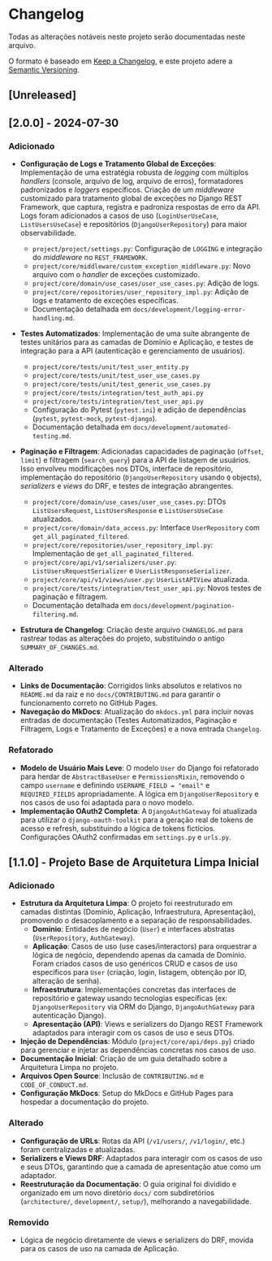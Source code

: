 # Changelog

Todas as alterações notáveis neste projeto serão documentadas neste arquivo.

O formato é baseado em [Keep a Changelog](https://keepachangelog.com/en/1.0.0/),
e este projeto adere a [Semantic Versioning](https://semver.org/spec/v2.0.0.html).

## [Unreleased]

## [2.0.0] - 2024-07-30

### Adicionado

-   **Configuração de Logs e Tratamento Global de Exceções**: Implementação de uma estratégia robusta de *logging* com múltiplos *handlers* (console, arquivo de log, arquivo de erros), formatadores padronizados e *loggers* específicos. Criação de um *middleware* customizado para tratamento global de exceções no Django REST Framework, que captura, registra e padroniza respostas de erro da API. Logs foram adicionados a casos de uso (`LoginUserUseCase`, `ListUsersUseCase`) e repositórios (`DjangoUserRepository`) para maior observabilidade.
    -   `project/project/settings.py`: Configuração de `LOGGING` e integração do *middleware* no `REST_FRAMEWORK`.
    -   `project/core/middleware/custom_exception_middleware.py`: Novo arquivo com o *handler* de exceções customizado.
    -   `project/core/domain/use_cases/user_use_cases.py`: Adição de logs.
    -   `project/core/repositories/user_repository_impl.py`: Adição de logs e tratamento de exceções específicas.
    -   Documentação detalhada em `docs/development/logging-error-handling.md`.

-   **Testes Automatizados**: Implementação de uma suíte abrangente de testes unitários para as camadas de Domínio e Aplicação, e testes de integração para a API (autenticação e gerenciamento de usuários).
    -   `project/core/tests/unit/test_user_entity.py`
    -   `project/core/tests/unit/test_user_use_cases.py`
    -   `project/core/tests/unit/test_generic_use_cases.py`
    -   `project/core/tests/integration/test_auth_api.py`
    -   `project/core/tests/integration/test_user_api.py`
    -   Configuração do Pytest (`pytest.ini`) e adição de dependências (`pytest`, `pytest-mock`, `pytest-django`).
    -   Documentação detalhada em `docs/development/automated-testing.md`.
-   **Paginação e Filtragem**: Adicionadas capacidades de paginação (`offset`, `limit`) e filtragem (`search_query`) para a API de listagem de usuários. Isso envolveu modificações nos DTOs, interface de repositório, implementação do repositório (`DjangoUserRepository` usando `Q` objects), *serializers* e *views* do DRF, e testes de integração abrangentes.
    -   `project/core/domain/use_cases/user_use_cases.py`: DTOs `ListUsersRequest`, `ListUsersResponse` e `ListUsersUseCase` atualizados.
    -   `project/core/domain/data_access.py`: Interface `UserRepository` com `get_all_paginated_filtered`.
    -   `project/core/repositories/user_repository_impl.py`: Implementação de `get_all_paginated_filtered`.
    -   `project/core/api/v1/serializers/user.py`: `ListUsersRequestSerializer` e `UserListResponseSerializer`.
    -   `project/core/api/v1/views/user.py`: `UserListAPIView` atualizada.
    -   `project/core/tests/integration/test_user_api.py`: Novos testes de paginação e filtragem.
    -   Documentação detalhada em `docs/development/pagination-filtering.md`.
-   **Estrutura de Changelog**: Criação deste arquivo `CHANGELOG.md` para rastrear todas as alterações do projeto, substituindo o antigo `SUMMARY_OF_CHANGES.md`.

### Alterado

-   **Links de Documentação**: Corrigidos links absolutos e relativos no `README.md` da raiz e no `docs/CONTRIBUTING.md` para garantir o funcionamento correto no GitHub Pages.
-   **Navegação do MkDocs**: Atualização do `mkdocs.yml` para incluir novas entradas de documentação (Testes Automatizados, Paginação e Filtragem, Logs e Tratamento de Exceções) e a nova entrada `Changelog`.

### Refatorado

-   **Modelo de Usuário Mais Leve**: O modelo `User` do Django foi refatorado para herdar de `AbstractBaseUser` e `PermissionsMixin`, removendo o campo `username` e definindo `USERNAME_FIELD = "email"` e `REQUIRED_FIELDS` apropriadamente. A lógica em `DjangoUserRepository` e nos casos de uso foi adaptada para o novo modelo.
-   **Implementação OAuth2 Completa**: A `DjangoAuthGateway` foi atualizada para utilizar o `django-oauth-toolkit` para a geração real de tokens de acesso e refresh, substituindo a lógica de tokens fictícios. Configurações OAuth2 confirmadas em `settings.py` e `urls.py`.

## [1.1.0] - Projeto Base de Arquitetura Limpa Inicial

### Adicionado

-   **Estrutura da Arquitetura Limpa**: O projeto foi reestruturado em camadas distintas (Domínio, Aplicação, Infraestrutura, Apresentação), promovendo o desacoplamento e a separação de responsabilidades.
    -   **Domínio**: Entidades de negócio (`User`) e interfaces abstratas (`UserRepository`, `AuthGateway`).
    -   **Aplicação**: Casos de uso (use cases/interactors) para orquestrar a lógica de negócio, dependendo apenas da camada de Domínio. Foram criados casos de uso genéricos CRUD e casos de uso específicos para `User` (criação, login, listagem, obtenção por ID, alteração de senha).
    -   **Infraestrutura**: Implementações concretas das interfaces de repositório e gateway usando tecnologias específicas (ex: `DjangoUserRepository` via ORM do Django, `DjangoAuthGateway` para autenticação Django).
    -   **Apresentação (API)**: Views e serializers do Django REST Framework adaptados para interagir com os casos de uso e seus DTOs.
-   **Injeção de Dependências**: Módulo (`project/core/api/deps.py`) criado para gerenciar e injetar as dependências concretas nos casos de uso.
-   **Documentação Inicial**: Criação de um guia detalhado sobre a Arquitetura Limpa no projeto.
-   **Arquivos Open Source**: Inclusão de `CONTRIBUTING.md` e `CODE_OF_CONDUCT.md`.
-   **Configuração MkDocs**: Setup do MkDocs e GitHub Pages para hospedar a documentação do projeto.

### Alterado

-   **Configuração de URLs**: Rotas da API (`/v1/users/`, `/v1/login/`, etc.) foram centralizadas e atualizadas.
-   **Serializers e Views DRF**: Adaptados para interagir com os casos de uso e seus DTOs, garantindo que a camada de apresentação atue como um adaptador.
-   **Reestruturação da Documentação**: O guia original foi dividido e organizado em um novo diretório `docs/` com subdiretórios (`architecture/`, `development/`, `setup/`), melhorando a navegabilidade.

### Removido

-   Lógica de negócio diretamente de views e serializers do DRF, movida para os casos de uso na camada de Aplicação.
